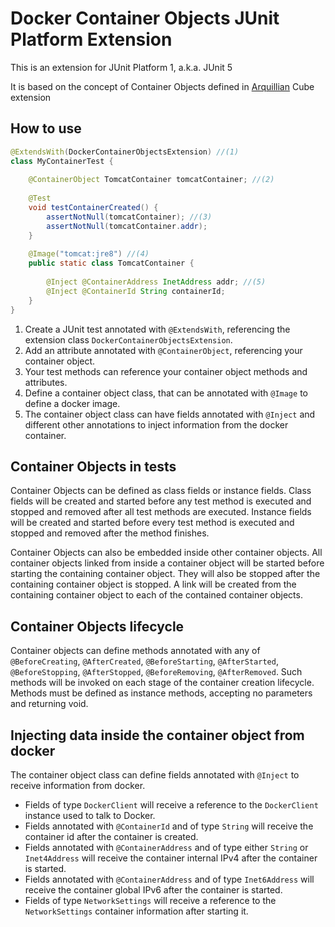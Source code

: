 # Docker Container Objects JUnit Platform Extension

This is an extension for JUnit Platform 1, a.k.a. JUnit 5

It is based on the concept of Container Objects defined in [Arquillian](http://www.arquillian.org) Cube extension

## How to use

```java
@ExtendsWith(DockerContainerObjectsExtension) //(1)
class MyContainerTest {
    
    @ContainerObject TomcatContainer tomcatContainer; //(2)
    
    @Test
    void testContainerCreated() {
        assertNotNull(tomcatContainer); //(3)
        assertNotNull(tomcatContainer.addr);
    }
    
    @Image("tomcat:jre8") //(4)
    public static class TomcatContainer {
        
        @Inject @ContainerAddress InetAddress addr; //(5)
        @Inject @ContainerId String containerId;
    }
}
```

1. Create a JUnit test annotated with `@ExtendsWith`, referencing the extension class `DockerContainerObjectsExtension`.
2. Add an attribute annotated with `@ContainerObject`, referencing your container object.
3. Your test methods can reference your container object methods and attributes.
4. Define a container object class, that can be annotated with `@Image` to define a docker image.
5. The container object class can have fields annotated with `@Inject` and different other annotations to inject information from the docker container.

## Container Objects in tests

Container Objects can be defined as class fields or instance fields.
Class fields will be created and started before any test method is executed and stopped and removed after all test methods are executed.
Instance fields will be created and started before every test method is executed and stopped and removed after the method finishes.

Container Objects can also be embedded inside other container objects.
All container objects linked from inside a container object will be started before starting the containing container object.
They will also be stopped after the containing container object is stopped.
A link will be created from the containing container object to each of the contained container objects.

## Container Objects lifecycle

Container objects can define methods annotated with any of `@BeforeCreating`, `@AfterCreated`, `@BeforeStarting`, `@AfterStarted`, `@BeforeStopping`, `@AfterStopped`, `@BeforeRemoving`, `@AfterRemoved`.
Such methods will be invoked on each stage of the container creation lifecycle.
Methods must be defined as instance methods, accepting no parameters and returning void.

## Injecting data inside the container object from docker

The container object class can define fields annotated with `@Inject` to receive information from docker.

- Fields of type `DockerClient` will receive a reference to the `DockerClient` instance used to talk to Docker.
- Fields annotated with `@ContainerId` and of type `String` will receive the container id after the container is created.
- Fields annotated with `@ContainerAddress` and of type either `String` or `Inet4Address` will receive the container internal IPv4 after the container is started.
- Fields annotated with `@ContainerAddress` and of type `Inet6Address` will receive the container global IPv6 after the container is started.
- Fields of type `NetworkSettings` will receive a reference to the `NetworkSettings` container information after starting it.
